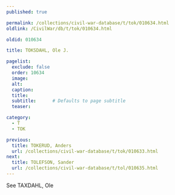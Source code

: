 ```yaml
---
published: true

permalink: /collections/civil-war-database/t/tok/010634.html
oldlink: /CivilWar/db/t/tok/010634.html

oldid: 010634

title: TOKSDAHL, Ole J.

pagelist:
  exclude: false
  order: 10634
  image: 
  alt:
  caption:
  title:
  subtitle:      # Defaults to page subtitle
  teaser:

category: 
  - T 
  - TOK

previous:
  title: TOKERUD, Anders
  url: /collections/civil-war-database/t/tok/010633.html  
next:
  title: TOLEFSON, Sander
  url: /collections/civil-war-database/t/tol/010635.html   
---
```

See TAXDAHL, Ole